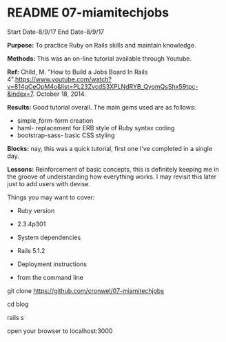 # README 07-miamitechjobs

Start Date-8/9/17 End Date-8/9/17

**Purpose:** To practice Ruby on Rails skills and maintain knowledge.

**Methods:** This was an on-line tutorial available through Youtube.

**Ref:** Child, M. "How to Build a Jobs Board In Rails 4".https://www.youtube.com/watch?v=814gCeOpM4o&list=PL23ZvcdS3XPLNdRYB_QyomQsShx59tpc-&index=7. October 18, 2014.

**Results:** Good tutorial overall. The main gems used are as follows:
* simple_form-form creation
* haml- replacement for ERB style of Ruby syntax coding
* bootstrap-sass- basic CSS styling

**Blocks:** nay, this was a quick tutorial, first one I've completed in a single day.


**Lessons:** Reinforcement of basic concepts, this is definitely keeping me in the groove of understanding how everything works. I may revisit this later just to add users with devise.

Things you may want to cover:

* Ruby version
- 2.3.4p301

* System dependencies
- Rails 5.1.2

* Deployment instructions
- from the command line

git clone https://github.com/cronwel/07-miamitechjobs

cd blog

rails s

open your browser to localhost:3000
